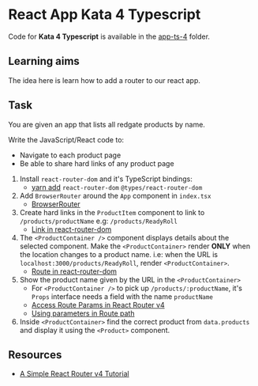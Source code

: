 # React App Kata 4 Typescript

Code for **Kata 4 Typescript** is available in the [app-ts-4](app-ts-4) folder.

## Learning aims

The idea here is learn how to add a router to our react app.

## Task

You are given an app that lists all redgate products by name.

Write the JavaScript/React code to:

* Navigate to each product page
* Be able to share hard links of any product page

1. Install `react-router-dom` and it's TypeScript bindings:
    * [yarn add](https://yarnpkg.com/lang/en/docs/cli/add/) `react-router-dom` `@types/react-router-dom`
2. Add `BrowserRouter` around the `App` component in `index.tsx`
    * [BrowserRouter](https://github.com/ReactTraining/react-router/blob/master/packages/react-router-dom/docs/api/BrowserRouter.md)
3. Create hard links in the `ProductItem` component to link to `/products/productName` e.g: `/products/ReadyRoll`
    * [Link in react-router-dom](https://github.com/ReactTraining/react-router/blob/master/packages/react-router-dom/docs/api/Link.md)
4. The `<ProductContainer />` component displays details about the selected component. Make the `<ProductContainer>` render **ONLY** when the location changes to a product name. i.e: when the URL is `localhost:3000/products/ReadyRoll`, render `<ProductContainer>`.
    * [Route in react-router-dom](https://github.com/ReactTraining/react-router/blob/master/packages/react-router/docs/api/Route.md)
5. Show the product name given by the URL in the `<ProductContainer>`
    * For `<ProductContainer />` to pick up `/products/:productName`, it's `Props` interface needs a field with the name `productName`
    * [Access Route Params in React Router v4](https://jaketrent.com/post/access-route-params-react-router-v4/)
    * [Using parameters in Route path](https://github.com/ReactTraining/react-router/blob/master/packages/react-router/docs/api/Route.md#component)
6. Inside `<ProductContainer>` find the correct product from `data.products` and display it using the `<Product>` component.

## Resources

* [A Simple React Router v4 Tutorial](https://medium.com/@pshrmn/a-simple-react-router-v4-tutorial-7f23ff27adf)